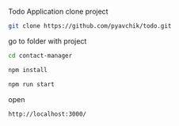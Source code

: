 Todo Application
clone project
```bash
git clone https://github.com/pyavchik/todo.git
```
go to folder with project
```bash
cd contact-manager
```
```bash
npm install
```
```bash
npm run start
```
open
```browser
http://localhost:3000/
```
